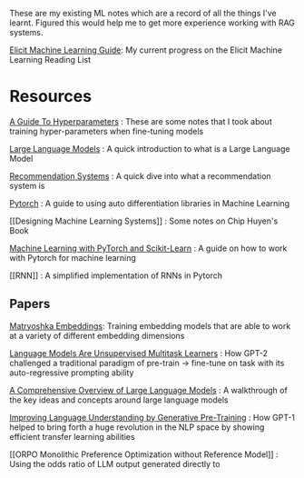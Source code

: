 These are my existing ML notes which are a record of all the things I've learnt. Figured this would help me to get more experience working with RAG systems.

[Elicit Machine Learning Guide](Elicit%20Machine%20Learning%20Guide.md): My current progress on the Elicit Machine Learning Reading List

# Resources

[A Guide To Hyperparameters](/A%20Guide%20To%20Hyperparameters.md) : These are some notes that I took about training hyper-parameters when fine-tuning models

[Large Language Models](/Large%20Language%20Models.md) : A quick introduction to what is a Large Language Model

[Recommendation Systems](/Recommendation%20Systems.md) : A quick dive into what a recommendation system is

[Pytorch](Pytorch.md) : A guide to using auto differentiation libraries in Machine Learning

[[Designing Machine Learning Systems]] : Some notes on Chip Huyen's Book

[Machine Learning with PyTorch and Scikit-Learn](/Machine%20Learning%20with%20PyTorch%20and%20Scikit-Learn.md) : A guide on how to work with Pytorch for machine learning

[[RNN]] : A simplified implementation of RNNs in Pytorch
## Papers

[Matryoshka Embeddings](/Matryoshka%20Embeddings.md): Training embedding models that are able to work at a variety of different embedding dimensions

[Language Models Are Unsupervised Multitask Learners](/Language%20Models%20Are%20Unsupervised%20Multitask%20Learners.md) : How GPT-2 challenged a traditional paradigm of pre-train -> fine-tune on task with its auto-regressive prompting ability

[A Comprehensive Overview of Large Language Models](/A%20Comprehensive%20Overview%20of%20Large%20Language%20Models.md) : A walkthrough of the key ideas and concepts around large language models

[Improving Language Understanding by Generative Pre-Training](/Improving%20Language%20Understanding%20by%20Generative%20Pre-Training.md) : How GPT-1 helped to bring forth a huge revolution in the NLP space by showing efficient transfer learning abilities

[[ORPO Monolithic Preference Optimization without Reference Model]] : Using the odds ratio of LLM output generated directly to 
